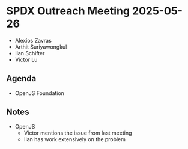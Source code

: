 # SPDX Outreach Meeting 2025-05-26

- Alexios Zavras
- Arthit Suriyawongkul
- Ilan Schifter
- Victor Lu

## Agenda

- OpenJS Foundation

## Notes

- OpenJS
  - Victor mentions the issue from last meeting
  - Ilan has work extensively on the problem

